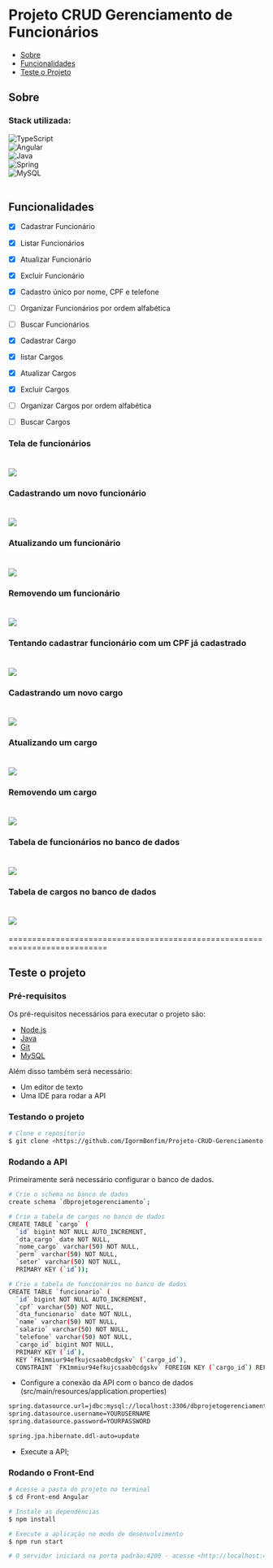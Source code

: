 # Projeto CRUD Gerenciamento de Funcionários

* [Sobre](#Sobre)
* [Funcionalidades](#funcionalidades)
* [Teste o Projeto](#teste-o-projeto)


## Sobre

### Stack utilizada:

<div style="display: inline_block">
    <img aling="center" alt="TypeScript" src="https://img.shields.io/badge/TypeScript-007ACC?style=for-the-badge&logo=typescript&logoColor=white"><br>
    <img aling="center" alt="Angular" src="https://img.shields.io/badge/Angular-DD0031?style=for-the-badge&logo=angular&logoColor=white"><br>
    <img aling="center" alt="Java" src="https://img.shields.io/badge/Java-ED8B00?style=for-the-badge&logo=java&logoColor=white"><br>
    <img aling="center" alt="Spring" src="https://img.shields.io/badge/Spring-6DB33F?style=for-the-badge&logo=spring&logoColor=white"><br>
    <img aling="center" alt="MySQL" src="https://img.shields.io/badge/MySQL-00000F?style=for-the-badge&logo=mysql&logoColor=white"><br>
</div><br>

## Funcionalidades

- [x] Cadastrar Funcionário
- [x] Listar Funcionários
- [x] Atualizar Funcionário
- [x] Excluir Funcionário
- [x] Cadastro único por nome, CPF e telefone
- [ ] Organizar Funcionários por ordem alfabética
- [ ] Buscar Funcionários

- [x] Cadastrar Cargo
- [x] listar Cargos
- [x] Atualizar Cargos
- [x] Excluir Cargos
- [ ] Organizar Cargos por ordem alfabética
- [ ] Buscar Cargos

### Tela de funcionários

<h1>
    <img src="./Imagens Readme/telafuncionarios.png">
</h1>

### Cadastrando um novo funcionário

<h1>
    <img src="./Imagens Readme/cadastrarfuncionario.gif">
</h1>

### Atualizando um funcionário

<h1>
    <img src="./Imagens Readme/atualizarfuncionario.gif">
</h1>

### Removendo um funcionário

<h1>
    <img src="./Imagens Readme/removerfuncionario.gif">
</h1>

### Tentando cadastrar funcionário com um CPF já cadastrado

<h1>
    <img src="./Imagens Readme/cpfunico.gif">
</h1>

### Cadastrando um novo cargo

<h1>
    <img src="./Imagens Readme/cadastrarcargo.gif">
</h1>

### Atualizando um cargo

<h1>
    <img src="./Imagens Readme/atualizarcargo.gif">
</h1>

### Removendo um cargo

<h1>
    <img src="./Imagens Readme/removercargo.gif">
</h1>

### Tabela de funcionários no banco de dados

<h1>
    <img src="./Imagens Readme/bdfuncionarios.png">
</h1>

### Tabela de cargos no banco de dados

<h1>
    <img src="./Imagens Readme/bdcargos.png">
</h1>

===========================================================================

## Teste o projeto

### Pré-requisitos

Os pré-requisitos necessários para executar o projeto são:

* [Node.js](https://nodejs.org/en/)
* [Java](https://www.oracle.com/java/technologies/downloads/#jdk17-windows)
* [Git](https://git-scm.com/downloads)
* [MySQL](https://dev.mysql.com/downloads/installer/)

Além disso também será necessário:

* Um editor de texto
* Uma IDE para rodar a API

### Testando o projeto

```bash
# Clone o repositorio
$ git clone <https://github.com/IgormBonfim/Projeto-CRUD-Gerenciamento-de-Funcionarios.git>
```

### Rodando a API
Primeiramente será necessário configurar o banco de dados.

```bash
# Crie o schema no banco de dados
create schema `dbprojetogerenciamento`;

# Crie a tabela de cargos no banco de dados
CREATE TABLE `cargo` (
  `id` bigint NOT NULL AUTO_INCREMENT,
  `dta_cargo` date NOT NULL,
  `nome_cargo` varchar(50) NOT NULL,
  `perm` varchar(50) NOT NULL,
  `setor` varchar(50) NOT NULL,
  PRIMARY KEY (`id`));

# Crie a tabela de funcionários no banco de dados
CREATE TABLE `funcionario` (
  `id` bigint NOT NULL AUTO_INCREMENT,
  `cpf` varchar(50) NOT NULL,
  `dta_funcionario` date NOT NULL,
  `name` varchar(50) NOT NULL,
  `salario` varchar(50) NOT NULL,
  `telefone` varchar(50) NOT NULL,
  `cargo_id` bigint NOT NULL,
  PRIMARY KEY (`id`),
  KEY `FK1mmiur94efkujcsaab0cdgskv` (`cargo_id`),
  CONSTRAINT `FK1mmiur94efkujcsaab0cdgskv` FOREIGN KEY (`cargo_id`) REFERENCES `cargo` (`id`));
  ```

* Configure a conexão da API com o banco de dados (src/main/resources/application.properties)

```bash
spring.datasource.url=jdbc:mysql://localhost:3306/dbprojetogerenciamento?useTimezone=true&serverTimezone=UTC
spring.datasource.username=YOURUSERNAME
spring.datasource.password=YOURPASSWORD

spring.jpa.hibernate.ddl-auto=update
```

* Execute a API;


### Rodando o Front-End

```bash
# Acesse a pasta do projeto no terminal
$ cd Front-end Angular

# Instale as dependências
$ npm install

# Execute a aplicação no modo de desenvolvimento
$ npm run start

# O servidor iniciará na porta padrão:4200 - acesse <http://localhost:4200>
```
